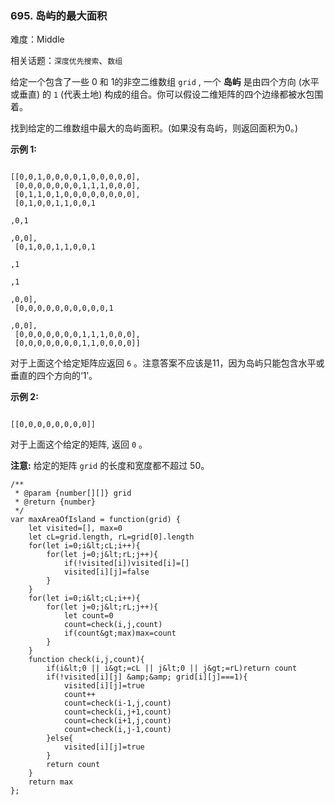 ### 695. 岛屿的最大面积

难度：Middle

相关话题：`深度优先搜索`、`数组`

给定一个包含了一些 0 和 1的非空二维数组 `grid` , 一个 **岛屿** 是由四个方向 (水平或垂直) 的 `1` (代表土地) 构成的组合。你可以假设二维矩阵的四个边缘都被水包围着。



找到给定的二维数组中最大的岛屿面积。(如果没有岛屿，则返回面积为0。)



 **示例 1:** 





```

[[0,0,1,0,0,0,0,1,0,0,0,0,0],
 [0,0,0,0,0,0,0,1,1,1,0,0,0],
 [0,1,1,0,1,0,0,0,0,0,0,0,0],
 [0,1,0,0,1,1,0,0,1

,0,1

,0,0],
 [0,1,0,0,1,1,0,0,1

,1

,1

,0,0],
 [0,0,0,0,0,0,0,0,0,0,1

,0,0],
 [0,0,0,0,0,0,0,1,1,1,0,0,0],
 [0,0,0,0,0,0,0,1,1,0,0,0,0]]

```

对于上面这个给定矩阵应返回 `6` 。注意答案不应该是11，因为岛屿只能包含水平或垂直的四个方向的&lsquo;1&rsquo;。



 **示例 2:** 





```

[[0,0,0,0,0,0,0,0]]
```

对于上面这个给定的矩阵, 返回 `0` 。



 **注意:** 给定的矩阵 `grid` 的长度和宽度都不超过 50。




```
/**
 * @param {number[][]} grid
 * @return {number}
 */
var maxAreaOfIsland = function(grid) {
    let visited=[], max=0
    let cL=grid.length, rL=grid[0].length
    for(let i=0;i&lt;cL;i++){
        for(let j=0;j&lt;rL;j++){
            if(!visited[i])visited[i]=[]
            visited[i][j]=false
        }
    }
    for(let i=0;i&lt;cL;i++){
        for(let j=0;j&lt;rL;j++){
            let count=0
            count=check(i,j,count)
            if(count&gt;max)max=count
        }
    }
    function check(i,j,count){
        if(i&lt;0 || i&gt;=cL || j&lt;0 || j&gt;=rL)return count
        if(!visited[i][j] &amp;&amp; grid[i][j]===1){
            visited[i][j]=true
            count++
            count=check(i-1,j,count)
            count=check(i,j+1,count)
            count=check(i+1,j,count)
            count=check(i,j-1,count)
        }else{
            visited[i][j]=true
        }
        return count
    }
    return max
};



```
